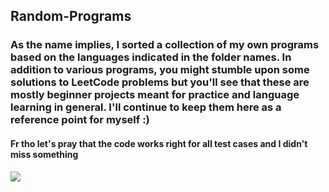 <h2>Random-Programs</h2>
<h3>As the name implies, I sorted a collection of my own programs based on the languages indicated in the folder names. In addition to various programs, you might stumble upon some solutions to LeetCode problems but you'll see that these are mostly beginner projects meant for practice and language learning in general. I'll continue to keep them here as a reference point for myself :) </h3>

<h4>Fr tho let's pray that the code works right for all test cases and I didn't miss something</h4>
<img src="https://i.pinimg.com/564x/fd/dd/00/fddd000f35322e7dead10bf442e5be0a.jpg">
